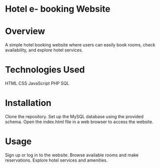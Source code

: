 # Hotel e- booking Website 
# Overview
A simple hotel booking website where users can easily book rooms, check availability, and explore hotel services.

# Technologies Used
HTML
CSS
JavaScript
PHP
SQL

# Installation
Clone the repository.
Set up the MySQL database using the provided schema.
Open the index.html file in a web browser to access the website.

# Usage
Sign up or log in to the website.
Browse available rooms and make reservations.
Explore hotel services and amenities.

